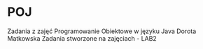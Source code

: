 # POJ
Zadania z zajęć Programowanie Obiektowe w języku Java
Dorota Matkowska
Zadania stworzone na zajęciach - LAB2
